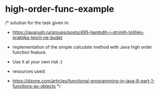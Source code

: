 # high-order-func-example

/*  solution for the task given in:
 *  https://javarush.ru/groups/posts/495-ljambdih-i-strimih-toljhko-praktika-teorii-ne-budet
 *  implementation of the simple _calculate_ method with Java high order function feature.

 *  Use it at your own risk :)

 * resources used:
 *  https://dzone.com/articles/functional-programming-in-java-8-part-1-functions-as-objects
 */


